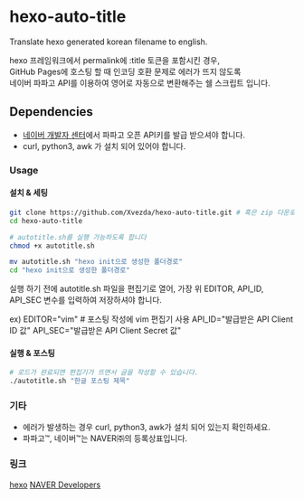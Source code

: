 hexo-auto-title
===============

Translate hexo generated korean filename to english.

hexo 프레임워크에서 permalink에 :title 토큰을 포함시킨 경우,  
GitHub Pages에 호스팅 할 때 인코딩 호환 문제로 에러가 뜨지 않도록  
네이버 파파고 API를 이용하여 영어로 자동으로 변환해주는 쉘 스크립트 입니다.

Dependencies
------------
* [네이버 개발자 센터](https://developers.naver.com/)에서 파파고 오픈 API키를 발급 받으셔야 합니다.  
* curl, python3, awk 가 설치 되어 있어야 합니다.

### Usage

#### 설치 & 세팅
```sh
git clone https://github.com/Xvezda/hexo-auto-title.git # 혹은 zip 다운로드
cd hexo-auto-title

# autotitle.sh를 실행 가능하도록 합니다
chmod +x autotitle.sh

mv autotitle.sh "hexo init으로 생성한 폴더경로"
cd "hexo init으로 생성한 폴더경로"
```

실행 하기 전에 autotitle.sh 파일을 편집기로 열어,
가장 위 EDITOR, API_ID, API_SEC 변수를 입력하여 저장하셔야 합니다.

ex)
EDITOR="vim" # 포스팅 작성에 vim 편집기 사용
API_ID="발급받은 API Client ID 값"
API_SEC="발급받은 API Client Secret 값"

#### 실행 & 포스팅
```sh
# 로드가 완료되면 편집기가 뜨면서 글을 작성할 수 있습니다.
./autotitle.sh "한글 포스팅 제목"
```

### 기타
* 에러가 발생하는 경우 curl, python3, awk가 설치 되어 있는지 확인하세요.
* 파파고™, 네이버™는 NAVER㈜의 등록상표입니다.

### 링크
[hexo](https://github.com/hexojs/hexo)
[NAVER Developers](https://developers.naver.com)
